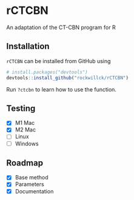 # rCTCBN
An adaptation of the CT-CBN program for R
## Installation
`rCTCBN` can be installed from GitHub using
```R
# install.packages("devtools")
devtools::install_github("rockwillck/rCTCBN")
```
Run `?ctcbn` to learn how to use the function.
## Testing
- [x] M1 Mac
- [x] M2 Mac
- [ ] Linux
- [ ] Windows
## Roadmap
- [x] Base method
- [x] Parameters
- [x] Documentation
